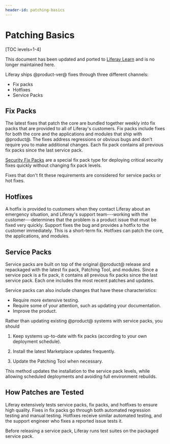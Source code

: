 ```yaml
---
header-id: patching-basics
---
```


# Patching Basics

[TOC levels=1-4]

<aside class="alert alert-info">
  <span class="wysiwyg-color-blue120">This document has been updated and ported to <a href="https://learn.liferay.com/dxp/latest/en/installation-and-upgrades/maintaining-a-liferay-installation/patching-dxp-7-3-and-earlier/understanding-patch-types-for-dxp-7-3-and-earlier.html">Liferay Learn</a> and is no longer maintained here.</span>
</aside>

Liferay ships @product-ver@ fixes through three different channels: 

- Fix packs 
- Hotfixes 
- Service Packs 

## Fix Packs

The latest fixes that patch the core are bundled together weekly into fix packs
that are provided to all of Liferay's customers. Fix packs include fixes for
both the core and the applications and modules that ship with @product@. The
fixes address regressions or obvious bugs and don't require you to make
additional changes. Each fix pack contains all previous fix packs since the last
service pack. 

[Security Fix Packs](https://help.liferay.com/hc/en-us/articles/360035038331) 
are a special fix pack type for deploying critical security fixes quickly
without changing fix pack levels. 

Fixes that don't fit these requirements are considered for service packs or hot
fixes. 

## Hotfixes

A hotfix is provided to customers when they contact Liferay about an emergency
situation, and Liferay's support team---working with the customer---determines
that the problem is a product issue that must be fixed very quickly. Support
fixes the bug and provides a hotfix to the customer immediately. This is
a short-term fix. Hotfixes can patch the core, the applications, and modules. 

## Service Packs

Service packs are built on top of the original @product@ release and repackaged
with the latest fix pack, Patching Tool, and modules. Since a service pack is a
fix pack, it contains all previous fix packs since the last service pack. Each
one includes the most recent patches and updates. 

Service packs can also include changes that have these characteristics:

- Require more extensive testing. 
- Require some of your attention, such as updating your documentation.
- Improve the product. 

Rather than updating existing @product@ systems with service packs, you should

1.  Keep systems up-to-date with fix packs (according to your own deployment
    schedule).

2.  Install the latest Marketplace updates frequently.

3.  Update the Patching Tool when necessary.

This method updates the installation to the service pack levels, while allowing
scheduled deployments and avoiding full environment rebuilds. 

## How Patches are Tested

Liferay extensively tests service packs, fix packs, and hotfixes to ensure high
quality. Fixes in fix packs go through both automated regression testing and
manual testing. Hotfixes receive similar automated testing, and the support
engineer who fixes a reported issue tests it. 

Before releasing a service pack, Liferay runs test suites on the packaged
service pack. 
